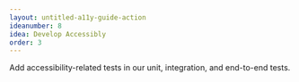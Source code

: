 ```yaml
---
layout: untitled-a11y-guide-action
ideanumber: 8
idea: Develop Accessibly
order: 3
---
```


Add accessibility-related tests in our unit, integration, and end-to-end tests.